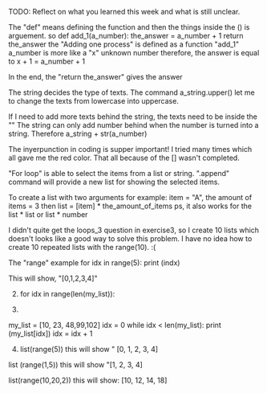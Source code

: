 TODO: Reflect on what you learned this week and what is still unclear.

The "def" means defining the function and then the things inside the () is arguement. 
so 
def add_1(a_number):
    the_answer = a_number + 1
    return the_answer
the "Adding one process" is defined as a function "add_1" 
a_number is more like a "x" unknown number 
therefore, the answer is equal to x + 1 = a_number + 1

In the end, the "return the_answer" gives the answer 

The string decides the type of texts. The command 
a_string.upper()
let me to change the texts from lowercase into uppercase.

If I need to add more texts behind the string, the texts need to be inside the ""
The string can only add number behind when the number is turned into a string. Therefore
a_string + str(a_number)

The inyerpunction in coding is supper important! I tried many times which all gave me the red color. That all because of the [] wasn't completed. 

"For loop" is able to select the items from a list or string. 
".append" command will provide a new list for showing the selected items.

To create a list with two arguments for example:
item = "A", the amount of items = 3
then 
list = [item] * the_amount_of_items
ps, it also works for the list * list or list * number


I didn't quite get the loops_3 question in exercise3, so I create 10 lists which doesn't looks like a good way to solve this problem. I have no idea how to create 10 repeated lists with the range(10). :(
    
The "range" example
for idx in range(5):
    print (indx)

This will show, "[0,1,2,3,4]"

2. for idx in range(len(my_list)):

3. 
my_list = [10, 23, 48,99,102]
idx = 0
    while idx < len(my_list):
    print (my_list[idx])
    idx = idx + 1

4. list(range(5))
this will show " [0, 1, 2, 3, 4]

list (range(1,5))
this will show "[1, 2, 3, 4]

list(range(10,20,2))
this will show:
[10, 12, 14, 18]